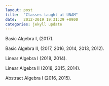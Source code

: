 ```yaml
---
layout: post
title:  "Classes taught at UNAM"
date:   2012-2019 19:31:29 +0900
categories: jekyll update
---
```



Basic Algebra I, (2017).

Basic Algebra II, (2017, 2016, 2014, 2013, 2012).

Linear Algebra I (2018, 2014).

Linear Algebra II (2018, 2015, 2014).

Abstract Algebra I (2016, 2015).
